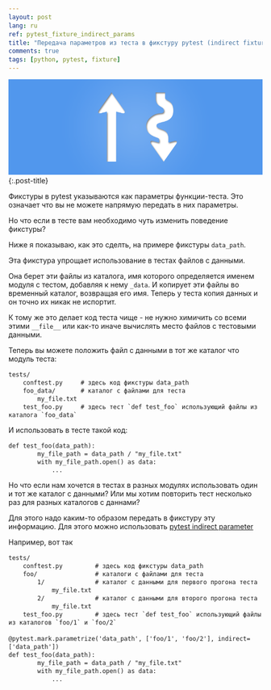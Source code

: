 ```yaml
---
layout: post
lang: ru
ref: pytest_fixture_indirect_params
title: "Передача параметров из теста в фикстуру pytest (indirect fixture params)"
comments: true
tags: [python, pytest, fixture]
---
```

![](/images/directindirect.png){:.post-title}

Фикстуры в pytest указываются как параметры функции-теста. Это означает что вы не можете
напрямую передать в них параметры.

Но что если в тесте вам необходимо чуть изменить поведение фикстуры?

Ниже я показываю, как это сделть, на примере фикстуры `data_path`.

Эта фикстура упрощает использование в тестах файлов с данными.

Она берет эти файлы из каталога, имя которого определяется именем модуля с тестом, добавляя к 
нему `_data`. И копирует эти файлы во временный каталог, возвращая его имя. Теперь у теста копия
данных и он точно их никак не испортит. 

К тому же это делает код теста чище - не нужно химичить со всеми этими `__file__` или
как-то иначе вычислять место файлов с тестовыми данными.

<script src="https://gist.github.com/andgineer/a238cba69c88466024e1f854082e4188.js"></script>

Теперь вы можете положить файл с данными в тот же каталог что модуль теста:

    tests/
        conftest.py     # здесь код фикстуры data_path
        foo_data/       # каталог с файлами для теста 
            my_file.txt
        test_foo.py     # здесь тест `def test_foo` использующий файлы из каталога `foo_data`

И использовать в тесте такой код:

    def test_foo(data_path):
            my_file_path = data_path / "my_file.txt"
            with my_file_path.open() as data:
                ...
                
Но что если нам хочется в тестах в разных модулях использовать один и тот же каталог с данными?
Или мы хотим повторить тест несколько раз для разных каталогов с даннами?

Для этого надо каким-то образом передать в фикстуру эту информацию.
Для этого можно использовать 
[pytest indirect parameter](https://docs.pytest.org/en/latest/example/parametrize.html#apply-indirect-on-particular-arguments)

Например, вот так

    tests/
        conftest.py         # здесь код фикстуры data_path
        foo/                # каталоги с файлами для теста 
            1/              # каталог с данными для первого прогона теста
                my_file.txt
            2/              # каталог с данными для второго прогона теста
                my_file.txt
        test_foo.py         # здесь тест `def test_foo` использующий файлы из каталогов `foo/1` и `foo/2` 
        
    @pytest.mark.parametrize('data_path', ['foo/1', 'foo/2'], indirect=['data_path'])
    def test_foo(data_path):
            my_file_path = data_path / "my_file.txt"
            with my_file_path.open() as data:
                ...



